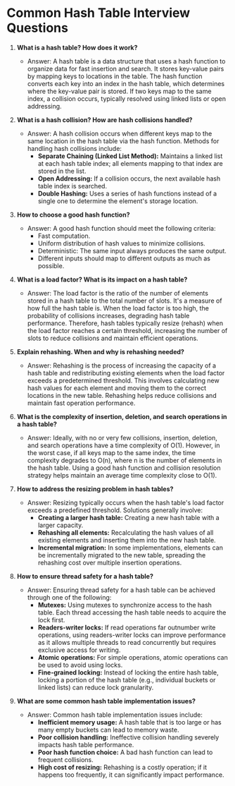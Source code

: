 # Common Hash Table Interview Questions

1. **What is a hash table? How does it work?**
   - Answer: A hash table is a data structure that uses a hash function to organize data for fast insertion and search. It stores key-value pairs by mapping keys to locations in the table. The hash function converts each key into an index in the hash table, which determines where the key-value pair is stored. If two keys map to the same index, a collision occurs, typically resolved using linked lists or open addressing.

2. **What is a hash collision? How are hash collisions handled?**
   - Answer: A hash collision occurs when different keys map to the same location in the hash table via the hash function. Methods for handling hash collisions include:
     - **Separate Chaining (Linked List Method):** Maintains a linked list at each hash table index; all elements mapping to that index are stored in the list.
     - **Open Addressing:** If a collision occurs, the next available hash table index is searched.
     - **Double Hashing:** Uses a series of hash functions instead of a single one to determine the element's storage location.

3. **How to choose a good hash function?**
   - Answer: A good hash function should meet the following criteria:
     - Fast computation.
     - Uniform distribution of hash values to minimize collisions.
     - Deterministic: The same input always produces the same output.
     - Different inputs should map to different outputs as much as possible.

4. **What is a load factor? What is its impact on a hash table?**
   - Answer: The load factor is the ratio of the number of elements stored in a hash table to the total number of slots. It's a measure of how full the hash table is. When the load factor is too high, the probability of collisions increases, degrading hash table performance.  Therefore, hash tables typically resize (rehash) when the load factor reaches a certain threshold, increasing the number of slots to reduce collisions and maintain efficient operations.

5. **Explain rehashing. When and why is rehashing needed?**
   - Answer: Rehashing is the process of increasing the capacity of a hash table and redistributing existing elements when the load factor exceeds a predetermined threshold. This involves calculating new hash values for each element and moving them to the correct locations in the new table. Rehashing helps reduce collisions and maintain fast operation performance.

6. **What is the complexity of insertion, deletion, and search operations in a hash table?**
   - Answer: Ideally, with no or very few collisions, insertion, deletion, and search operations have a time complexity of O(1). However, in the worst case, if all keys map to the same index, the time complexity degrades to O(n), where n is the number of elements in the hash table. Using a good hash function and collision resolution strategy helps maintain an average time complexity close to O(1).

7. **How to address the resizing problem in hash tables?**
   - Answer: Resizing typically occurs when the hash table's load factor exceeds a predefined threshold. Solutions generally involve:
     - **Creating a larger hash table:** Creating a new hash table with a larger capacity.
     - **Rehashing all elements:** Recalculating the hash values of all existing elements and inserting them into the new hash table.
     - **Incremental migration:** In some implementations, elements can be incrementally migrated to the new table, spreading the rehashing cost over multiple insertion operations.

8. **How to ensure thread safety for a hash table?**
   - Answer: Ensuring thread safety for a hash table can be achieved through one of the following:
     - **Mutexes:** Using mutexes to synchronize access to the hash table. Each thread accessing the hash table needs to acquire the lock first.
     - **Readers-writer locks:** If read operations far outnumber write operations, using readers-writer locks can improve performance as it allows multiple threads to read concurrently but requires exclusive access for writing.
     - **Atomic operations:** For simple operations, atomic operations can be used to avoid using locks.
     - **Fine-grained locking:** Instead of locking the entire hash table, locking a portion of the hash table (e.g., individual buckets or linked lists) can reduce lock granularity.

9. **What are some common hash table implementation issues?**
   - Answer: Common hash table implementation issues include:
     - **Inefficient memory usage:**  A hash table that is too large or has many empty buckets can lead to memory waste.
     - **Poor collision handling:** Ineffective collision handling severely impacts hash table performance.
     - **Poor hash function choice:** A bad hash function can lead to frequent collisions.
     - **High cost of resizing:** Rehashing is a costly operation; if it happens too frequently, it can significantly impact performance.